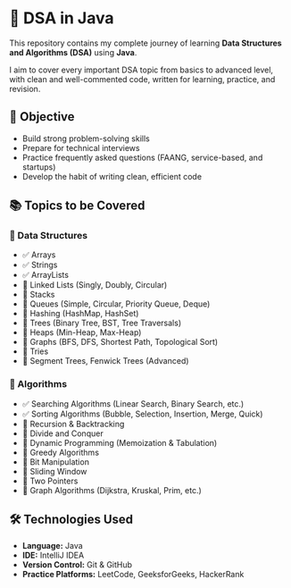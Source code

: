 # 📘 DSA in Java

This repository contains my complete journey of learning **Data Structures and Algorithms (DSA)** using **Java**.

I aim to cover every important DSA topic from basics to advanced level, with clean and well-commented code, written for learning, practice, and revision.


## 🎯 Objective

- Build strong problem-solving skills
- Prepare for technical interviews
- Practice frequently asked questions (FAANG, service-based, and startups)
- Develop the habit of writing clean, efficient code


## 📚 Topics to be Covered

### 📌 Data Structures

- ✅ Arrays
- ✅ Strings
- ✅ ArrayLists
- 🔲 Linked Lists (Singly, Doubly, Circular)
- 🔲 Stacks
- 🔲 Queues (Simple, Circular, Priority Queue, Deque)
- 🔲 Hashing (HashMap, HashSet)
- 🔲 Trees (Binary Tree, BST, Tree Traversals)
- 🔲 Heaps (Min-Heap, Max-Heap)
- 🔲 Graphs (BFS, DFS, Shortest Path, Topological Sort)
- 🔲 Tries
- 🔲 Segment Trees, Fenwick Trees (Advanced)

### 📌 Algorithms

- ✅ Searching Algorithms (Linear Search, Binary Search, etc.)
- ✅ Sorting Algorithms (Bubble, Selection, Insertion, Merge, Quick)
- 🔲 Recursion & Backtracking
- 🔲 Divide and Conquer
- 🔲 Dynamic Programming (Memoization & Tabulation)
- 🔲 Greedy Algorithms
- 🔲 Bit Manipulation
- 🔲 Sliding Window
- 🔲 Two Pointers
- 🔲 Graph Algorithms (Dijkstra, Kruskal, Prim, etc.)

## 🛠️ Technologies Used

- **Language:** Java  
- **IDE:** IntelliJ IDEA  
- **Version Control:** Git & GitHub  
- **Practice Platforms:** LeetCode, GeeksforGeeks, HackerRank
